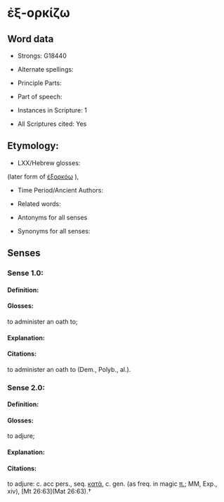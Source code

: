 # ἐξ-ορκίζω

<!-- Status: S2=NeedsEdits -->
<!-- Lexica used for edits:   -->

## Word data

* Strongs: G18440

* Alternate spellings:



* Principle Parts: 


* Part of speech: 


* Instances in Scripture: 1

* All Scriptures cited: Yes

## Etymology: 


* LXX/Hebrew glosses: 

(later form of [ἐξορκόω]() ), 

* Time Period/Ancient Authors: 


* Related words: 

* Antonyms for all senses

* Synonyms for all senses: 


## Senses 


### Sense  1.0: 

#### Definition: 

#### Glosses: 

to administer an oath to; 

#### Explanation: 


#### Citations: 

to administer an oath to (Dem., Polyb., al.). 

### Sense  2.0: 

#### Definition: 

#### Glosses: 

to adjure; 

#### Explanation: 


#### Citations: 

to adjure: c. acc pers., seq. [κατά](), c. gen. (as freq. in magic [π.](); MM, Exp., xiv), [Mt 26:63](Mat 26:63).†
